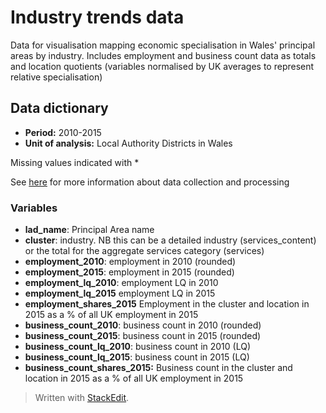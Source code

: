 # Industry trends data
Data for visualisation mapping economic specialisation in Wales' principal areas by industry. Includes employment and business count data as totals and location quotients (variables normalised by UK averages to represent relative specialisation)

## Data dictionary
* **Period:** 2010-2015
* **Unit of analysis:** Local Authority Districts in Wales

Missing values indicated with *

See [here](https://arloesiadur.org/stories/analysing-industrial-data) for more information about data collection and processing

### Variables

* **lad_name**: Principal Area name
* **cluster**: industry. NB this can be a detailed industry (services_content) or the total for the aggregate services category (services)
* **employment_2010**: employment in 2010 (rounded)
* **employment_2015**: employment in 2015 (rounded)
* **employment_lq_2010**: employment LQ in 2010
* **employment_lq_2015** employment LQ in 2015
* **employment_shares_2015** Employment in the cluster and location in 2015 as a % of all UK employment in 2015
* **business_count_2010**: business count in 2010 (rounded)
* **business_count_2015**: business count in 2015 (rounded)
* **business_count_lq_2010**: business count in 2010 (LQ)
* **business_count_lq_2015**: business count in 2015 (LQ)
* **business_count_shares_2015:** Business count in the cluster and location in 2015 as a % of all UK employment in 2015

> Written with [StackEdit](https://stackedit.io/).